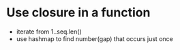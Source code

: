 # Use closure in a function

* iterate from 1..seq.len()
* use hashmap to find number(gap) that occurs just once
